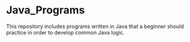 # Java_Programs
This repository includes programs written in Java that a beginner should practice in order to develop common Java logic.
